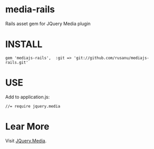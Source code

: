 media-rails
===========

Rails asset gem for JQuery Media plugin


INSTALL
=======

    gem 'mediajs-rails',  :git => 'git://github.com/rusanu/mediajs-rails.git'

USE
===

Add to application.js:

    //= require jquery.media

Lear More
=========

Visit [JQuery.Media](http://jquery.malsup.com/media/).
